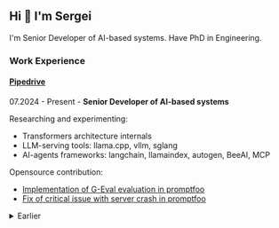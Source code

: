 ## Hi 👋 I'm Sergei

I'm Senior Developer of AI-based systems. Have PhD in Engineering.

### Work Experience

#### [Pipedrive](https://www.pipedrive.com/)

07.2024 - Present - **Senior Developer of AI-based systems**

Researching and experimenting:
- Transformers architecture internals
- LLM-serving tools: llama.cpp, vllm, sglang
- AI-agents frameworks: langchain, llamaindex, autogen, BeeAI, MCP

Opensource contribution:
- [Implementation of G-Eval evaluation in promptfoo](https://github.com/promptfoo/promptfoo/pull/2436)
- [Fix of critical issue with server crash in promptfoo](https://github.com/promptfoo/promptfoo/pull/3593)

<details>

<summary>Earlier</summary>

05.2020 - 06.2024 - **Senior Backend Developer**

One of cofounders (technical part) of [AI-powered Sales Assistant (AISA)](https://www.pipedrive.com/en/newsroom/pipedrive-unveiled-ai-powered-sales-assistant-to-significantly-boost-sales-performance)
- idea and implementation method of company-specific AI assistant;
- research and development of project prototype;
- ML algorithm update with automatic features selection and next action recommendation;
- full pipeline to delivery predictions and recommendations to customers;

Publications:
- [Naive Bayes Classifier Amplification](https://medium.com/pipedrive-engineering/naive-bayes-classifier-amplification-cedd959e002d)
- [Markovian Recommendations | Markov Chains](https://medium.com/pipedrive-engineering/next-best-action-recommendations-based-on-the-naive-bayes-behavioral-model-and-non-markovian-4e7a3d04cebc)

Opensource:
- [multithreading and multiprocessing tasks executor](https://github.com/schipiga/tasks-pool)
- [nodejs interactive debugger](https://github.com/schipiga/i-debug)
- [couchdb adapter for migration tool](https://github.com/schipiga/east-couchdb)
- [bug fixing in react player component](https://github.com/cookpete/react-player/pull/894)
</details>
